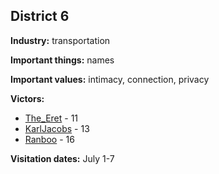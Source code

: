 ## District 6

**Industry:** transportation

**Important things:** names

**Important values:** intimacy, connection, privacy

**Victors:**
- [The_Eret](../../Characters/floor1/The_Eret.md) - 11
- [KarlJacobs](../../Characters/floor1/KarlJacobs.md) - 13
- [Ranboo](../../Characters/floor1/Ranboo.md) - 16

**Visitation dates:** July 1-7